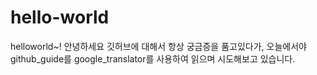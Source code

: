 # hello-world

helloworld~!
안녕하세요 깃허브에 대해서 항상 궁금증을 품고있다가,
오늘에서야 github_guide를 google_translator를 사용하여 읽으며 시도해보고 있습니다.

